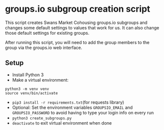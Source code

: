 # groups.io subgroup creation script
This script creates Swans Market Cohousing groups.io subgroups and changes some default settings to values that work for us. It can also change those default settings for existing groups.

After running this script, you will need to add the group members to the group via the groups.io web interface.

## Setup
* Install Python 3
* Make a virtual environment:
```
python3 -m venv venv
source venv/bin/activate
```
* `pip3 install -r requirements.txt`(for requests library)
* Optional: Set the environment variables `GROUPSIO_EMAIL` and `GROUPSIO_PASSWORD` to avoid having to type your login info on every run
* `python3 create_subgroups.py`
* `deactivate` to exit virtual environment when done

